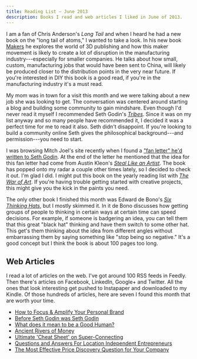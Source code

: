 ```yaml
---
title: Reading List — June 2013
description: Books I read and web articles I liked in June of 2013.
---
```


I am a fan of Chris Anderson's *Long Tail* and when I heard he had a new book on the "long tail of atoms," I wanted to take a look. In his new book [Makers](https://www.worldcat.org/title/makers/oclc/941367656) he explores the world of 3D publishing and how this maker movement is likely to create a lot of disruption in the manufacturing industry---especially for smaller companies. He talks about how small, custom, manufacturing jobs that would have been sent to China, will likely be produced closer to the distribution points in the very near future. If you're interested in DIY this book is a good read, if you're in the manufacturing industry it's a must read.

My mom was in town for a visit this month and we were talking about a new job she was looking to get. The conversation was centered around starting a blog and building some community to gain mindshare. Even though I'd never read it myself I recommended Seth Godin's [*Tribes*](https://www.worldcat.org/title/tribes-we-need-you-to-lead-us/oclc/1043911290). Since it was on my list anyway and so many people have recommended it, I decided it was a perfect time for me to read it also. Seth didn't disappoint. If you're looking to build a community online Seth gives the philosophical background---and permission---you need to start.

I was browsing Mitch Joel's site recently when I found a ["fan letter" he'd written to Seth Godin](http://www.twistimage.com/blog/archives/dear-seth-godin/). At the end of the letter he mentioned that the idea for this fan letter had come from Austin Kleon's [*Steal Like an Artist*](https://www.worldcat.org/title/steal-like-an-artist-10-things-nobody-told-you-about-being-creative/oclc/824175708). The book has popped onto my radar a couple other times lately, so I decided to check it out. I'm glad I did. I might put this book on the yearly reading list with [*The War of Art*](https://www.worldcat.org/title/war-of-art-break-through-the-blocks-and-win-your-inner-creative-battles/oclc/955664049). If you're having trouble getting started with creative projects, this might give you the kick in the paints you need.

The only other book I finished this month was Edward de Bono's [*Six Thinking Hats*](https://www.worldcat.org/title/six-thinking-hats/oclc/973272311), but I mostly skimmed it. In it de Bono discusses how getting groups of people to thinking in certain ways at certain time can speed decisions. For example, if someone is badgering an idea, you can tell them that this great "black hat" thinking and have them switch to some other hat. This get's them thinking about the idea from different angles without embarrassing them by saying something like "stop being so negative." It's a good concept but I think the book is about 100 pages too long.

## Web Articles

I read a lot of articles on the web. I've got around 100 RSS feeds in Feedly. Then there's articles on Facebook, LinkedIn, Google+ and Twitter. All the ones that look interesting get pushed to Instapaper and downloaded to my Kindle. Of those hundreds of articles, here are seven I found this month that are worth your time.

 - [How to Focus & Amplify Your Personal Brand](http://searchenginewatch.com/article/2271733/How-to-Focus-Amplify-Your-Personal-Brand)
 - [Before Seth Godin was Seth Godin](http://ailiangan.com/post/51934892087/before-seth-godin-was-seth-godin)
 - [What does it mean to be a Good Human?](http://jetsetcitizen.com/personal-development/good-human/)
 - [Ancient Rivers of Money](http://www.ribbonfarm.com/2010/11/05/ancient-rivers-of-money/)
 - [Ultimate 'Cheat Sheet' on Super-Connecting](http://www.linkedin.com/today/post/article/20130619133031-7668018-ultimate-cheat-sheet-on-super-connecting)
 - [Questions and Answers For Location Independent Entrepreneurs](http://www.tropicalmba.com/questions-and-answers-for-location-independent-entrepreneurs/)
 - [The Most Effective Price Discovery Question for Your Company](http://tomtunguz.com/price-discovery)
